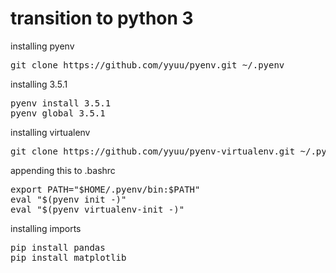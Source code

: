 # transition to python 3

installing pyenv
<pre>
git clone https://github.com/yyuu/pyenv.git ~/.pyenv
</pre>

installing 3.5.1
<pre>
pyenv install 3.5.1
pyenv global 3.5.1
</pre>

installing virtualenv
<pre>
git clone https://github.com/yyuu/pyenv-virtualenv.git ~/.pyenv/plugins/pyenv-virtualenv
</pre>

appending this to .bashrc
<pre>
export PATH="$HOME/.pyenv/bin:$PATH"
eval "$(pyenv init -)"
eval "$(pyenv virtualenv-init -)"
</pre>

installing imports

<pre>
pip install pandas
pip install matplotlib
</pre>
